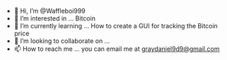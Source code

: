 - 👋 Hi, I’m @Waffleboi999
- 👀 I’m interested in ...
Bitcoin
- 🌱 I’m currently learning ...
How to create a GUI for tracking the Bitcoin price
- 💞️ I’m looking to collaborate on ...
- 📫 How to reach me ...
you can email me at graydaniel9d9@gmail.com

<!---
Waffleboi999/Waffleboi999 is a ✨ special ✨ repository because its `README.md` (this file) appears on your GitHub profile.
You can click the Preview link to take a look at your changes.
--->
